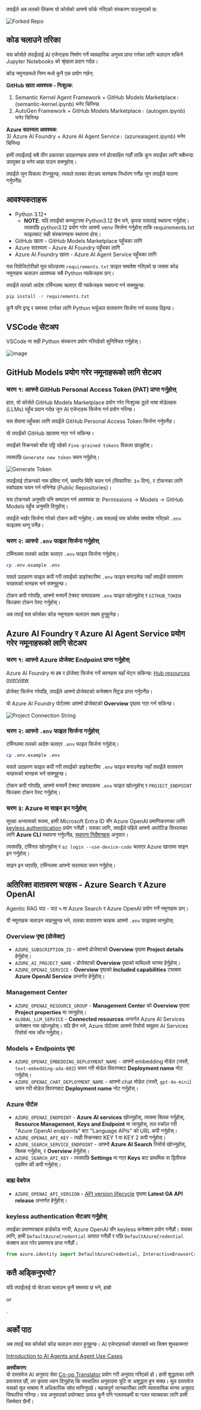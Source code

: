 <!--
CO_OP_TRANSLATOR_METADATA:
{
  "original_hash": "76945069b52a49cd0432ae3e0b0ba22e",
  "translation_date": "2025-07-12T07:47:46+00:00",
  "source_file": "00-course-setup/README.md",
  "language_code": "ne"
}
-->
तपाईंले अब तलको लिंकमा यो कोर्सको आफ्नो फोर्क गरिएको संस्करण पाउनुभएको छ:

![Forked Repo](../../../translated_images/forked-repo.33f27ca1901baa6a5e13ec3eb1f0ddd3a44d936d91cc8cfb19bfdb9688bd2c3d.ne.png)

## कोड चलाउने तरिका

यस कोर्सले तपाईंलाई AI एजेन्टहरू निर्माण गर्ने व्यावहारिक अनुभव प्राप्त गर्नका लागि चलाउन सकिने Jupyter Notebooks को श्रृंखला प्रदान गर्दछ।

कोड नमूनाहरूले निम्न मध्ये कुनै एक प्रयोग गर्छन्:

**GitHub खाता आवश्यक - निःशुल्क**:

1) Semantic Kernel Agent Framework + GitHub Models Marketplace। (semantic-kernel.ipynb) भनेर चिनिन्छ  
2) AutoGen Framework + GitHub Models Marketplace। (autogen.ipynb) भनेर चिनिन्छ

**Azure सदस्यता आवश्यक**:  
3) Azure AI Foundry + Azure AI Agent Service। (azureaiagent.ipynb) भनेर चिनिन्छ

हामी तपाईंलाई सबै तीन प्रकारका उदाहरणहरू प्रयास गर्न प्रोत्साहित गर्छौं ताकि कुन तपाईंका लागि सबैभन्दा उपयुक्त छ भनेर थाहा पाउन सक्नुहोस्।

तपाईंले जुन विकल्प रोज्नुहुन्छ, त्यसले तलका सेटअप चरणहरू निर्धारण गर्नेछ जुन तपाईंले पालना गर्नुपर्नेछ:

## आवश्यकताहरू

- Python 3.12+  
  - **NOTE**: यदि तपाईंको कम्प्युटरमा Python3.12 छैन भने, कृपया यसलाई स्थापना गर्नुहोस्। त्यसपछि python3.12 प्रयोग गरेर आफ्नो venv सिर्जना गर्नुहोस् ताकि requirements.txt फाइलबाट सही संस्करणहरू स्थापना होस्।  
- GitHub खाता - GitHub Models Marketplace पहुँचका लागि  
- Azure सदस्यता - Azure AI Foundry पहुँचका लागि  
- Azure AI Foundry खाता - Azure AI Agent Service पहुँचका लागि  

यस रिपोजिटोरीको मूल फोल्डरमा `requirements.txt` फाइल समावेश गरिएको छ जसमा कोड नमूनाहरू चलाउन आवश्यक सबै Python प्याकेजहरू छन्।

तपाईंले तलको आदेश टर्मिनलमा चलाएर यी प्याकेजहरू स्थापना गर्न सक्नुहुन्छ:

```bash
pip install -r requirements.txt
```

कुनै पनि द्वन्द्व र समस्या टार्नका लागि Python भर्चुअल वातावरण सिर्जना गर्न सल्लाह दिइन्छ।

## VSCode सेटअप  
VSCode मा सही Python संस्करण प्रयोग गरिरहेको सुनिश्चित गर्नुहोस्।

![image](https://github.com/user-attachments/assets/a85e776c-2edb-4331-ae5b-6bfdfb98ee0e)

## GitHub Models प्रयोग गरेर नमूनाहरूको लागि सेटअप

### चरण १: आफ्नो GitHub Personal Access Token (PAT) प्राप्त गर्नुहोस्

हाल, यो कोर्सले GitHub Models Marketplace प्रयोग गरेर निःशुल्क ठूलो भाषा मोडेलहरू (LLMs) पहुँच प्रदान गर्दछ जुन AI एजेन्टहरू सिर्जना गर्न प्रयोग गरिन्छ।

यस सेवामा पहुँचका लागि तपाईंले GitHub Personal Access Token सिर्जना गर्नुपर्नेछ।

यो तपाईंको GitHub खातामा गएर गर्न सकिन्छ।

तपाईंको स्क्रिनको बाँया पट्टि रहेको `Fine-grained tokens` विकल्प छान्नुहोस्।

त्यसपछि `Generate new token` चयन गर्नुहोस्।

![Generate Token](../../../translated_images/generate-token.9748d7585dd004cb4119b5aac724baff49c3a85791701b5e8ba3274b037c5b66.ne.png)

तपाईंलाई टोकनको नाम प्रविष्ट गर्न, समाप्ति मिति चयन गर्न (सिफारिस: ३० दिन), र टोकनका लागि स्कोपहरू चयन गर्न भनिनेछ (Public Repositories)।

यस टोकनको अनुमति पनि सम्पादन गर्न आवश्यक छ: Permissions -> Models -> GitHub Models पहुँच अनुमति दिनुहोस्।

तपाईंले भर्खर सिर्जना गरेको टोकन कपी गर्नुहोस्। अब यसलाई यस कोर्समा समावेश गरिएको `.env` फाइलमा थप्नु पर्नेछ।


### चरण २: आफ्नो `.env` फाइल सिर्जना गर्नुहोस्

टर्मिनलमा तलको आदेश चलाएर `.env` फाइल सिर्जना गर्नुहोस्।

```bash
cp .env.example .env
```

यसले उदाहरण फाइल कपी गरी तपाईंको डाइरेक्टरीमा `.env` फाइल बनाउनेछ जहाँ तपाईंले वातावरण चरहरूको मानहरू भर्न सक्नुहुन्छ।

टोकन कपी गरेपछि, आफ्नो मनपर्ने टेक्स्ट सम्पादकमा `.env` फाइल खोल्नुहोस् र `GITHUB_TOKEN` फिल्डमा टोकन पेस्ट गर्नुहोस्।

अब तपाईं यस कोर्सका कोड नमूनाहरू चलाउन सक्षम हुनुहुनेछ।

## Azure AI Foundry र Azure AI Agent Service प्रयोग गरेर नमूनाहरूको लागि सेटअप

### चरण १: आफ्नो Azure प्रोजेक्ट Endpoint प्राप्त गर्नुहोस्

Azure AI Foundry मा हब र प्रोजेक्ट सिर्जना गर्ने चरणहरू यहाँ भेट्न सकिन्छ: [Hub resources overview](https://learn.microsoft.com/en-us/azure/ai-foundry/concepts/ai-resources)

प्रोजेक्ट सिर्जना गरेपछि, तपाईंले आफ्नो प्रोजेक्टको कनेक्शन स्ट्रिङ प्राप्त गर्नुपर्नेछ।

यो Azure AI Foundry पोर्टलमा आफ्नो प्रोजेक्टको **Overview** पृष्ठमा गएर गर्न सकिन्छ।

![Project Connection String](../../../translated_images/project-endpoint.8cf04c9975bbfbf18f6447a599550edb052e52264fb7124d04a12e6175e330a5.ne.png)

### चरण २: आफ्नो `.env` फाइल सिर्जना गर्नुहोस्

टर्मिनलमा तलको आदेश चलाएर `.env` फाइल सिर्जना गर्नुहोस्।

```bash
cp .env.example .env
```

यसले उदाहरण फाइल कपी गरी तपाईंको डाइरेक्टरीमा `.env` फाइल बनाउनेछ जहाँ तपाईंले वातावरण चरहरूको मानहरू भर्न सक्नुहुन्छ।

टोकन कपी गरेपछि, आफ्नो मनपर्ने टेक्स्ट सम्पादकमा `.env` फाइल खोल्नुहोस् र `PROJECT_ENDPOINT` फिल्डमा टोकन पेस्ट गर्नुहोस्।

### चरण ३: Azure मा साइन इन गर्नुहोस्

सुरक्षा अभ्यासको रूपमा, हामी Microsoft Entra ID सँग Azure OpenAI प्रमाणिकरणका लागि [keyless authentication](https://learn.microsoft.com/azure/developer/ai/keyless-connections?tabs=csharp%2Cazure-cli?WT.mc_id=academic-105485-koreyst) प्रयोग गर्नेछौं। यसका लागि, तपाईंले पहिले आफ्नो अपरेटिङ सिस्टमका लागि **Azure CLI** स्थापना गर्नुपर्नेछ, [स्थापना निर्देशनहरू](https://learn.microsoft.com/cli/azure/install-azure-cli?WT.mc_id=academic-105485-koreyst) अनुसार।

त्यसपछि, टर्मिनल खोल्नुहोस् र `az login --use-device-code` चलाएर Azure खातामा साइन इन गर्नुहोस्।

साइन इन भएपछि, टर्मिनलमा आफ्नो सदस्यता चयन गर्नुहोस्।

## अतिरिक्त वातावरण चरहरू - Azure Search र Azure OpenAI

Agentic RAG पाठ - पाठ ५ मा Azure Search र Azure OpenAI प्रयोग गर्ने नमूनाहरू छन्।

यी नमूनाहरू चलाउन चाहनुहुन्छ भने, तलका वातावरण चरहरू आफ्नो `.env` फाइलमा थप्नुहोस्:

### Overview पृष्ठ (प्रोजेक्ट)

- `AZURE_SUBSCRIPTION_ID` - आफ्नो प्रोजेक्टको **Overview** पृष्ठमा **Project details** हेर्नुहोस्।  
- `AZURE_AI_PROJECT_NAME` - प्रोजेक्टको **Overview** पृष्ठको माथिल्लो भागमा हेर्नुहोस्।  
- `AZURE_OPENAI_SERVICE` - **Overview** पृष्ठको **Included capabilities** ट्याबमा **Azure OpenAI Service** अन्तर्गत हेर्नुहोस्।  

### Management Center

- `AZURE_OPENAI_RESOURCE_GROUP` - **Management Center** को **Overview** पृष्ठमा **Project properties** मा जानुहोस्।  
- `GLOBAL_LLM_SERVICE` - **Connected resources** अन्तर्गत Azure AI Services कनेक्शन नाम खोज्नुहोस्। यदि छैन भने, Azure पोर्टलमा आफ्नो रिसोर्स समूहमा AI Services रिसोर्स नाम जाँच गर्नुहोस्।  

### Models + Endpoints पृष्ठ

- `AZURE_OPENAI_EMBEDDING_DEPLOYMENT_NAME` - आफ्नो embedding मोडेल (जस्तै, `text-embedding-ada-002`) चयन गरी मोडेल विवरणबाट **Deployment name** नोट गर्नुहोस्।  
- `AZURE_OPENAI_CHAT_DEPLOYMENT_NAME` - आफ्नो chat मोडेल (जस्तै, `gpt-4o-mini`) चयन गरी मोडेल विवरणबाट **Deployment name** नोट गर्नुहोस्।  

### Azure पोर्टल

- `AZURE_OPENAI_ENDPOINT` - **Azure AI services** खोज्नुहोस्, त्यसमा क्लिक गर्नुहोस्, **Resource Management**, **Keys and Endpoint** मा जानुहोस्, तल स्क्रोल गरी "Azure OpenAI endpoints" बाट "Language APIs" को URL कपी गर्नुहोस्।  
- `AZURE_OPENAI_API_KEY` - त्यही स्क्रिनबाट KEY 1 वा KEY 2 कपी गर्नुहोस्।  
- `AZURE_SEARCH_SERVICE_ENDPOINT` - आफ्नो **Azure AI Search** रिसोर्स खोज्नुहोस्, क्लिक गर्नुहोस्, र **Overview** हेर्नुहोस्।  
- `AZURE_SEARCH_API_KEY` - त्यसपछि **Settings** मा गएर **Keys** बाट प्राथमिक वा द्वितीयक एडमिन की कपी गर्नुहोस्।  

### बाह्य वेबपेज

- `AZURE_OPENAI_API_VERSION` - [API version lifecycle](https://learn.microsoft.com/en-us/azure/ai-services/openai/api-version-deprecation#latest-ga-api-release) पृष्ठमा **Latest GA API release** अन्तर्गत हेर्नुहोस्।  

### keyless authentication सेटअप गर्नुहोस्

तपाईंका प्रमाणपत्रहरू हार्डकोड नगरी, Azure OpenAI सँग keyless कनेक्शन प्रयोग गर्नेछौं। यसका लागि, हामी `DefaultAzureCredential` आयात गर्नेछौं र पछि `DefaultAzureCredential` फंक्शन कल गरेर प्रमाणपत्र प्राप्त गर्नेछौं।

```python
from azure.identity import DefaultAzureCredential, InteractiveBrowserCredential
```

## कतै अड्किनुभयो?

यदि तपाईंलाई यो सेटअप चलाउन कुनै समस्या छ भने, हाम्रो

or

.

## अर्को पाठ

अब तपाईं यस कोर्सको कोड चलाउन तयार हुनुहुन्छ। AI एजेन्टहरूको संसारबारे थप सिक्न शुभकामना!

[Introduction to AI Agents and Agent Use Cases](../01-intro-to-ai-agents/README.md)

**अस्वीकरण**:  
यो दस्तावेज AI अनुवाद सेवा [Co-op Translator](https://github.com/Azure/co-op-translator) प्रयोग गरी अनुवाद गरिएको हो। हामी शुद्धताका लागि प्रयासरत छौं, तर कृपया ध्यान दिनुहोस् कि स्वचालित अनुवादमा त्रुटि वा अशुद्धता हुन सक्छ। मूल दस्तावेज यसको मूल भाषामा नै अधिकारिक स्रोत मानिनुपर्छ। महत्वपूर्ण जानकारीका लागि व्यावसायिक मानव अनुवाद सिफारिस गरिन्छ। यस अनुवादको प्रयोगबाट उत्पन्न कुनै पनि गलतफहमी वा गलत व्याख्याका लागि हामी जिम्मेवार छैनौं।